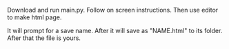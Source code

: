 Download and run main.py.  Follow on screen instructions.  Then use editor to make html page. 

It will prompt for a save name.  After it will save as "NAME.html" to its folder.  After that the file is yours.
